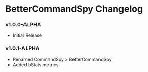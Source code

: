 # BetterCommandSpy Changelog

### v1.0.0-ALPHA
* Initial Release

### v1.0.1-ALPHA
* Renamed CommandSpy > BetterCommandSpy
* Added bStats metrics